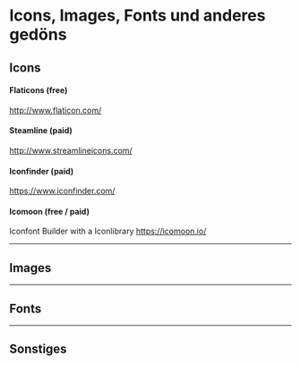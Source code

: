 # Icons, Images, Fonts und anderes gedöns

## Icons

#### Flaticons (free)
http://www.flaticon.com/

#### Steamline (paid)
http://www.streamlineicons.com/ 

#### Iconfinder (paid)
https://www.iconfinder.com/

#### Icomoon (free / paid)
Iconfont Builder with a Iconlibrary
https://icomoon.io/

---

## Images

---

## Fonts

---

## Sonstiges

